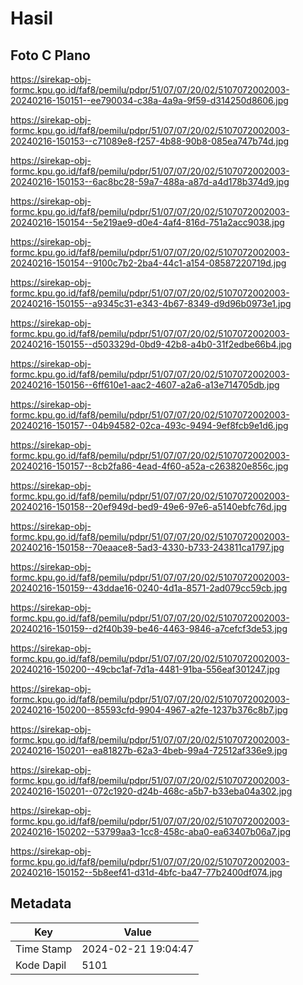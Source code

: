 # Hasil

## Foto C Plano

https://sirekap-obj-formc.kpu.go.id/faf8/pemilu/pdpr/51/07/07/20/02/5107072002003-20240216-150151--ee790034-c38a-4a9a-9f59-d314250d8606.jpg

https://sirekap-obj-formc.kpu.go.id/faf8/pemilu/pdpr/51/07/07/20/02/5107072002003-20240216-150153--c71089e8-f257-4b88-90b8-085ea747b74d.jpg

https://sirekap-obj-formc.kpu.go.id/faf8/pemilu/pdpr/51/07/07/20/02/5107072002003-20240216-150153--6ac8bc28-59a7-488a-a87d-a4d178b374d9.jpg

https://sirekap-obj-formc.kpu.go.id/faf8/pemilu/pdpr/51/07/07/20/02/5107072002003-20240216-150154--5e219ae9-d0e4-4af4-816d-751a2acc9038.jpg

https://sirekap-obj-formc.kpu.go.id/faf8/pemilu/pdpr/51/07/07/20/02/5107072002003-20240216-150154--9100c7b2-2ba4-44c1-a154-08587220719d.jpg

https://sirekap-obj-formc.kpu.go.id/faf8/pemilu/pdpr/51/07/07/20/02/5107072002003-20240216-150155--a9345c31-e343-4b67-8349-d9d96b0973e1.jpg

https://sirekap-obj-formc.kpu.go.id/faf8/pemilu/pdpr/51/07/07/20/02/5107072002003-20240216-150155--d503329d-0bd9-42b8-a4b0-31f2edbe66b4.jpg

https://sirekap-obj-formc.kpu.go.id/faf8/pemilu/pdpr/51/07/07/20/02/5107072002003-20240216-150156--6ff610e1-aac2-4607-a2a6-a13e714705db.jpg

https://sirekap-obj-formc.kpu.go.id/faf8/pemilu/pdpr/51/07/07/20/02/5107072002003-20240216-150157--04b94582-02ca-493c-9494-9ef8fcb9e1d6.jpg

https://sirekap-obj-formc.kpu.go.id/faf8/pemilu/pdpr/51/07/07/20/02/5107072002003-20240216-150157--8cb2fa86-4ead-4f60-a52a-c263820e856c.jpg

https://sirekap-obj-formc.kpu.go.id/faf8/pemilu/pdpr/51/07/07/20/02/5107072002003-20240216-150158--20ef949d-bed9-49e6-97e6-a5140ebfc76d.jpg

https://sirekap-obj-formc.kpu.go.id/faf8/pemilu/pdpr/51/07/07/20/02/5107072002003-20240216-150158--70eaace8-5ad3-4330-b733-243811ca1797.jpg

https://sirekap-obj-formc.kpu.go.id/faf8/pemilu/pdpr/51/07/07/20/02/5107072002003-20240216-150159--43ddae16-0240-4d1a-8571-2ad079cc59cb.jpg

https://sirekap-obj-formc.kpu.go.id/faf8/pemilu/pdpr/51/07/07/20/02/5107072002003-20240216-150159--d2f40b39-be46-4463-9846-a7cefcf3de53.jpg

https://sirekap-obj-formc.kpu.go.id/faf8/pemilu/pdpr/51/07/07/20/02/5107072002003-20240216-150200--49cbc1af-7d1a-4481-91ba-556eaf301247.jpg

https://sirekap-obj-formc.kpu.go.id/faf8/pemilu/pdpr/51/07/07/20/02/5107072002003-20240216-150200--85593cfd-9904-4967-a2fe-1237b376c8b7.jpg

https://sirekap-obj-formc.kpu.go.id/faf8/pemilu/pdpr/51/07/07/20/02/5107072002003-20240216-150201--ea81827b-62a3-4beb-99a4-72512af336e9.jpg

https://sirekap-obj-formc.kpu.go.id/faf8/pemilu/pdpr/51/07/07/20/02/5107072002003-20240216-150201--072c1920-d24b-468c-a5b7-b33eba04a302.jpg

https://sirekap-obj-formc.kpu.go.id/faf8/pemilu/pdpr/51/07/07/20/02/5107072002003-20240216-150202--53799aa3-1cc8-458c-aba0-ea63407b06a7.jpg

https://sirekap-obj-formc.kpu.go.id/faf8/pemilu/pdpr/51/07/07/20/02/5107072002003-20240216-150152--5b8eef41-d31d-4bfc-ba47-77b2400df074.jpg


## Metadata

| Key        | Value               |
| ---------- | ------------------- |
| Time Stamp | 2024-02-21 19:04:47 |
| Kode Dapil | 5101                |



